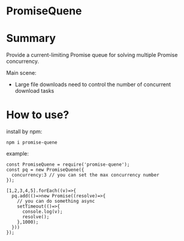 # PromiseQuene

# Summary
Provide a current-limiting Promise queue for solving multiple Promise concurrency.

Main scene:
- Large file downloads need to control the number of concurrent download tasks

# How to use?
install by npm:
```
npm i promise-quene
```

example:
```
const PromiseQuene = require('promise-quene');
const pq = new PromiseQuene({
  concurrency:3 // you can set the max concurrency number
});

[1,2,3,4,5].forEach((v)=>{
  pq.add(()=>new Promise((resolve)=>{
    // you can do something async
    setTimeout(()=>{
      console.log(v);
      resolve();
    },1000);
  }))
});

```
